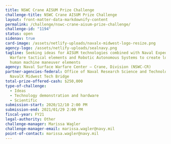 ```yaml
---
title: NSWC Crane AISUM Prize Challenge
challenge-title: NSWC Crane AISUM Prize Challenge
layout: front-matter-data-markdownify-content
permalink: /challenge/nswc-crane-aisum-prize-challenge/
challenge-id: "1194"
status: open
sidenav: true
card-image: /assets/netlify-uploads/navalx-midwest-logo-resize.png
agency-logo: /assets/netlify-uploads/sealnavy.png
tagline: Seeking ideas for AISUM technologies combined with Naval Expeditionary
  Warfare tactical elements and Robotic Autonomous Systems to create low risk
  human machine maneuver elements
agency: Naval Surface Warfare Center – Crane, Division (NSWC-CR)
partner-agencies-federal: Office of Naval Research Science and Technology (ONR),
  NavalX Midwest Tech Bridge
total-prize-offered-cash: $250,000
type-of-challenge:
  - Ideas
  - Technology demonstration and hardware
  - Scientific
submission-start: 2020/12/10 2:00 PM
submission-end: 2021/01/29 2:00 PM
fiscal-year: FY21
legal-authority: Other
challenge-manager: Marissa Wagler
challenge-manager-email: marissa.wagler@navy.mil
point-of-contact: marissa.wagler@navy.mil
---
```

